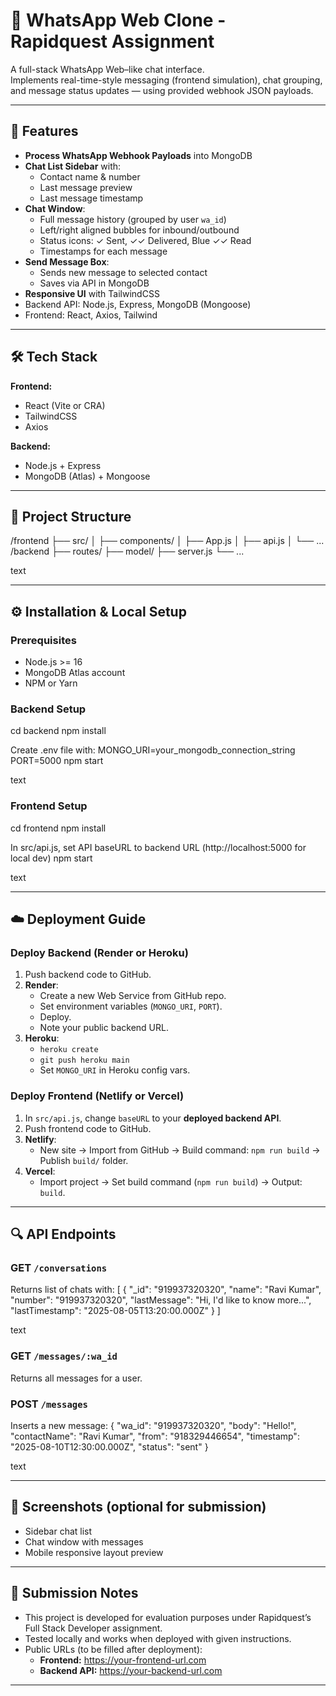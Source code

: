 # 📱 WhatsApp Web Clone - Rapidquest Assignment

A full-stack WhatsApp Web–like chat interface.  
Implements real-time-style messaging (frontend simulation), chat grouping, and message status updates — using provided webhook JSON payloads.

---

## 🚀 Features

- **Process WhatsApp Webhook Payloads** into MongoDB
- **Chat List Sidebar** with:
  - Contact name & number
  - Last message preview
  - Last message timestamp
- **Chat Window**:
  - Full message history (grouped by user `wa_id`)
  - Left/right aligned bubbles for inbound/outbound
  - Status icons: ✓ Sent, ✓✓ Delivered, Blue ✓✓ Read
  - Timestamps for each message
- **Send Message Box**:
  - Sends new message to selected contact
  - Saves via API in MongoDB
- **Responsive UI** with TailwindCSS
- Backend API: Node.js, Express, MongoDB (Mongoose)
- Frontend: React, Axios, Tailwind

---

## 🛠 Tech Stack

**Frontend:**
- React (Vite or CRA)
- TailwindCSS
- Axios

**Backend:**
- Node.js + Express
- MongoDB (Atlas) + Mongoose

---

## 📂 Project Structure

/frontend
├── src/
│ ├── components/
│ ├── App.js
│ ├── api.js
│ └── ...
/backend
├── routes/
├── model/
├── server.js
└── ...

text

---

## ⚙️ Installation & Local Setup

### Prerequisites
- Node.js >= 16
- MongoDB Atlas account
- NPM or Yarn

### Backend Setup
cd backend
npm install

Create .env file with:
MONGO_URI=your_mongodb_connection_string
PORT=5000
npm start

text

### Frontend Setup
cd frontend
npm install

In src/api.js, set API baseURL to backend URL (http://localhost:5000 for local dev)
npm start

text

---

## ☁️ Deployment Guide

### Deploy Backend (Render or Heroku)
1. Push backend code to GitHub.
2. **Render**:
   - Create a new Web Service from GitHub repo.
   - Set environment variables (`MONGO_URI`, `PORT`).
   - Deploy.
   - Note your public backend URL.
3. **Heroku**:
   - `heroku create`
   - `git push heroku main`
   - Set `MONGO_URI` in Heroku config vars.

### Deploy Frontend (Netlify or Vercel)
1. In `src/api.js`, change `baseURL` to your **deployed backend API**.
2. Push frontend code to GitHub.
3. **Netlify**:
   - New site → Import from GitHub → Build command: `npm run build` → Publish `build/` folder.
4. **Vercel**:
   - Import project → Set build command (`npm run build`) → Output: `build`.

---

## 🔍 API Endpoints

### GET `/conversations`
Returns list of chats with:
[
{
"_id": "919937320320",
"name": "Ravi Kumar",
"number": "919937320320",
"lastMessage": "Hi, I'd like to know more...",
"lastTimestamp": "2025-08-05T13:20:00.000Z"
}
]

text

### GET `/messages/:wa_id`
Returns all messages for a user.

### POST `/messages`
Inserts a new message:
{
"wa_id": "919937320320",
"body": "Hello!",
"contactName": "Ravi Kumar",
"from": "918329446654",
"timestamp": "2025-08-10T12:30:00.000Z",
"status": "sent"
}

text

---

## 📸 Screenshots (optional for submission)
- Sidebar chat list
- Chat window with messages
- Mobile responsive layout preview

---

## 📌 Submission Notes
- This project is developed for evaluation purposes under Rapidquest’s Full Stack Developer assignment.
- Tested locally and works when deployed with given instructions.
- Public URLs (to be filled after deployment):
  - **Frontend:** https://your-frontend-url.com
  - **Backend API:** https://your-backend-url.com

---